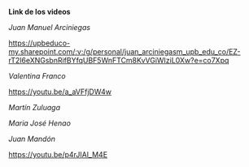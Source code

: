 **Link de los videos**

_Juan Manuel Arciniegas_

https://upbeduco-my.sharepoint.com/:v:/g/personal/juan_arciniegasm_upb_edu_co/EZ-rT2l6eXNGsbnRifBYfqUBF5WnFTCm8KvVGiWIziL0Xw?e=co7Xpq

_Valentina Franco_ 

https://youtu.be/a_aVFfjDW4w

_Martín Zuluaga_

_Maria José Henao_

_Juan Mandón_

https://youtu.be/p4rJIAl_M4E
